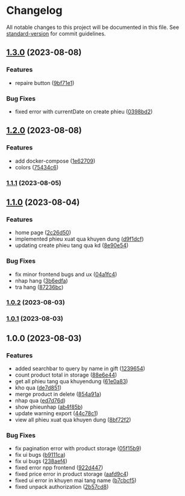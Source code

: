 # Changelog

All notable changes to this project will be documented in this file. See [standard-version](https://github.com/conventional-changelog/standard-version) for commit guidelines.

## [1.3.0](https://github.com/zit-software/anhphat-frontend/compare/v1.2.0...v1.3.0) (2023-08-08)

### Features

-   repaire button ([9bf71e1](https://github.com/zit-software/anhphat-frontend/commit/9bf71e1f3f7e00b8eabf24b43eece330519b5d28))

### Bug Fixes

-   fixed error with currentDate on create phieu ([0398bd2](https://github.com/zit-software/anhphat-frontend/commit/0398bd209d5c3ed1cdf7c887edd96641b2b8050a))

## [1.2.0](https://github.com/zit-software/anhphat-frontend/compare/v1.1.1...v1.2.0) (2023-08-08)

### Features

-   add docker-compose ([1e62709](https://github.com/zit-software/anhphat-frontend/commit/1e627091e41d1da88db9d91d3db3b125d5c212fe))
-   colors ([75434c6](https://github.com/zit-software/anhphat-frontend/commit/75434c6db3d56f0f76b0335e2877dd22fea79620))

### [1.1.1](https://github.com/zit-software/anhphat-frontend/compare/v1.1.0...v1.1.1) (2023-08-05)

## [1.1.0](https://github.com/zit-software/anhphat-frontend/compare/v1.0.2...v1.1.0) (2023-08-04)

### Features

-   home page ([2c26d50](https://github.com/zit-software/anhphat-frontend/commit/2c26d505120b17bce7624a4e5090a2d524fc3bc1))
-   implemented phieu xuat qua khuyen dung ([d9f1dcf](https://github.com/zit-software/anhphat-frontend/commit/d9f1dcf8c1b30e1e631b1c3cca5fa3486b1af899))
-   updating create phieu tang qua kd ([8e90e54](https://github.com/zit-software/anhphat-frontend/commit/8e90e54578ad5ea540e8e208eef4a7ef0b66deb8))

### Bug Fixes

-   fix minor frontend bugs and ux ([04a1fc4](https://github.com/zit-software/anhphat-frontend/commit/04a1fc4f12d3df1238ba89a4efcf7ef65b49cfe0))
-   nhap hang ([3b6edfa](https://github.com/zit-software/anhphat-frontend/commit/3b6edfa9fd717b657f8080f12977edd67e6704ad))
-   tra hang ([87236bc](https://github.com/zit-software/anhphat-frontend/commit/87236bc7fe31eeb72ec81d0530557ff4a9ceca57))

### [1.0.2](https://github.com/zit-software/anhphat-frontend/compare/v1.0.1...v1.0.2) (2023-08-03)

### [1.0.1](https://github.com/zit-software/anhphat-frontend/compare/v1.0.0...v1.0.1) (2023-08-03)

## 1.0.0 (2023-08-03)

### Features

-   added searchbar to query by name in gift ([1239654](https://github.com/zit-software/anhphat-frontend/commit/123965487394e2bfa548fe32acfa2af3d7774503))
-   count product total in storage ([88e6e44](https://github.com/zit-software/anhphat-frontend/commit/88e6e441d1992eade03072df234be5d9c88919c3))
-   get all phieu tang qua khuyendung ([61e0a83](https://github.com/zit-software/anhphat-frontend/commit/61e0a834b3459a6ea216e20825655eb0dda7e9e4))
-   kho qua ([de7d851](https://github.com/zit-software/anhphat-frontend/commit/de7d851efd8fd376e2885959b4c43ecc254eb28a))
-   merge product in delete ([854a91a](https://github.com/zit-software/anhphat-frontend/commit/854a91ad737e3104e9981b082d9bb89bf3928740))
-   nhap qua ([ed7d76d](https://github.com/zit-software/anhphat-frontend/commit/ed7d76dc6387b9211a160d82942448f650fa6565))
-   show phieunhap ([ab4f85b](https://github.com/zit-software/anhphat-frontend/commit/ab4f85bad028b72f43b0a14fa73e02459624c48e))
-   update warning export ([44c78c1](https://github.com/zit-software/anhphat-frontend/commit/44c78c1c4eb21388778fa6f2a7045802cd1bfb6e))
-   view all phieu xuat qua khuyen dung ([8bf72f2](https://github.com/zit-software/anhphat-frontend/commit/8bf72f2a85209ad9a5a2d177ed6074da555c5bf1))

### Bug Fixes

-   fix pagination error with product storage ([05f15b9](https://github.com/zit-software/anhphat-frontend/commit/05f15b9cd286e011a05ca8d3085881cb37d4c940))
-   fix ui bugs ([b9111ca](https://github.com/zit-software/anhphat-frontend/commit/b9111ca7d5670af44a72bfe06750f6f059f09b05))
-   fix ui bugs ([238aef4](https://github.com/zit-software/anhphat-frontend/commit/238aef4948a088c10cb55ab05b1c6f6335531f92))
-   fixed error npp frontend ([922d447](https://github.com/zit-software/anhphat-frontend/commit/922d447175363e487afa1ae92bbd720d221ae3a0))
-   fixed price error in product storage ([aafd9c4](https://github.com/zit-software/anhphat-frontend/commit/aafd9c420529915cf0259c09b50eb0bb894fe16d))
-   fixed ui error in khuyen mai tang name ([b7cbcf5](https://github.com/zit-software/anhphat-frontend/commit/b7cbcf55cf8ab1173f36b3a46bfcee354bf378fc))
-   fixed unpack authorization ([2b57cd8](https://github.com/zit-software/anhphat-frontend/commit/2b57cd893b496ba87678764a9095bfd92fd3fb61))
